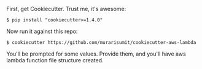 First, get Cookiecutter. Trust me, it's awesome:

`$ pip install "cookiecutter>=1.4.0"`

Now run it against this repo:

`$ cookiecutter https://github.com/murarisumit/cookiecutter-aws-lambda`

You'll be prompted for some values. Provide them, and you'll have aws lambda function file structure created.
